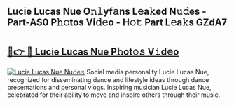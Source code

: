 ## Lucie Lucas Nue O𝚗𝚕yf𝚊ns L𝚎a𝚔ed N𝚞𝚍es - Part-AS0 P𝚑𝚘tos Vi𝚍𝚎o - H𝚘𝚝 Part L𝚎a𝚔s GZdA7

# <h2><a href="http://kf7t52d.oniu.top/?m=Lucie+Lucas+Nue">🔗👉 🔴 Lucie Lucas Nue P𝚑ot𝚘𝚜 V𝚒d𝚎o</a></h2>

[![Lucie Lucas Nue Nu𝚍e𝚜](https://i.imgur.com/0qMVB7G.gif)](http://kf7t52d.oniu.top/?m=Lucie+Lucas+Nue)
Social media personality Lucie Lucas Nue, recognized for disseminating dance and lifestyle ideas through dance presentations and personal vlogs. Inspiring musician Lucie Lucas Nue, celebrated for their ability to move and inspire others through their music.  
